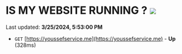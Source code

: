 # IS MY WEBSITE RUNNING ? [![](https://img.shields.io/static/v1?label=Sponsor&message=%E2%9D%A4&logo=GitHub&color=%23fe8e86)](https://github.com/sponsors/<username>)

Last updated: **3/25/2024, 5:53:00 PM**

- `GET` [https://youssefservice.me](https://youssefservice.me) - **Up** (328ms)
